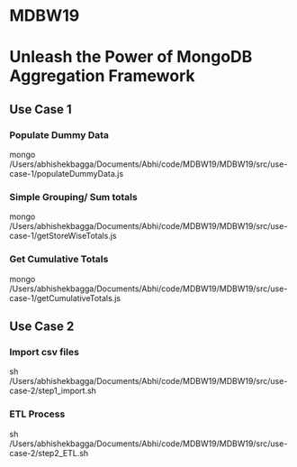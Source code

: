# MDBW19 
# Unleash the Power of MongoDB Aggregation Framework

## Use Case 1
### Populate Dummy Data
mongo /Users/abhishekbagga/Documents/Abhi/code/MDBW19/MDBW19/src/use-case-1/populateDummyData.js
### Simple Grouping/ Sum totals
mongo /Users/abhishekbagga/Documents/Abhi/code/MDBW19/MDBW19/src/use-case-1/getStoreWiseTotals.js
### Get Cumulative Totals
mongo /Users/abhishekbagga/Documents/Abhi/code/MDBW19/MDBW19/src/use-case-1/getCumulativeTotals.js


## Use Case 2
### Import csv files
sh /Users/abhishekbagga/Documents/Abhi/code/MDBW19/MDBW19/src/use-case-2/step1_import.sh
### ETL Process
sh /Users/abhishekbagga/Documents/Abhi/code/MDBW19/MDBW19/src/use-case-2/step2_ETL.sh

